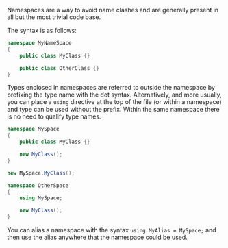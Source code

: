 Namespaces are a way to avoid name clashes and are generally present in all but the most trivial code base.

The syntax is as follows:

```csharp
namespace MyNameSpace
{
    public class MyClass {}

    public class OtherClass {}
}
```

Types enclosed in namespaces are referred to outside the namespace by prefixing the type name with the dot syntax. Alternatively, and more usually, you can place a `using` directive at the top of the file (or within a namespace) and type can be used without the prefix. Within the same namespace there is no need to qualify type names.

```csharp
namespace MySpace
{
    public class MyClass {}

    new MyClass();
}

new MySpace.MyClass();

namespace OtherSpace
{
    using MySpace;

    new MyClass();
}
```

You can alias a namespace with the syntax `using MyAlias = MySpace;` and then use the alias anywhere that the namespace could be used.
